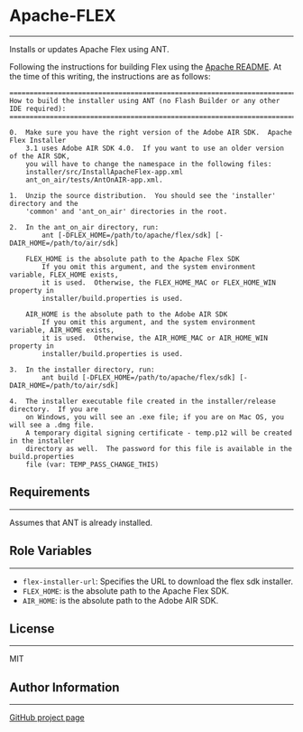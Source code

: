 # Apache-FLEX
---
Installs or updates Apache Flex using ANT.

Following the instructions for building Flex using the [Apache README](https://dist.apache.org/repos/dist/release/flex/installer/3.2/READme).  At the time of this writing, the instructions are as follows:

```
==========================================================================================
How to build the installer using ANT (no Flash Builder or any other IDE required):
==========================================================================================

0.  Make sure you have the right version of the Adobe AIR SDK.  Apache Flex Installer
    3.1 uses Adobe AIR SDK 4.0.  If you want to use an older version of the AIR SDK,
    you will have to change the namespace in the following files:
	installer/src/InstallApacheFlex-app.xml
	ant_on_air/tests/AntOnAIR-app.xml.

1.  Unzip the source distribution.  You should see the 'installer' directory and the
    'common' and 'ant_on_air' directories in the root.

2.  In the ant_on_air directory, run:
        ant [-DFLEX_HOME=/path/to/apache/flex/sdk] [-DAIR_HOME=/path/to/air/sdk]

    FLEX_HOME is the absolute path to the Apache Flex SDK
        If you omit this argument, and the system environment variable, FLEX_HOME exists,
        it is used.  Otherwise, the FLEX_HOME_MAC or FLEX_HOME_WIN property in
        installer/build.properties is used.

    AIR_HOME is the absolute path to the Adobe AIR SDK
        If you omit this argument, and the system environment variable, AIR_HOME exists,
        it is used.  Otherwise, the AIR_HOME_MAC or AIR_HOME_WIN property in
        installer/build.properties is used.

3.  In the installer directory, run:
        ant build [-DFLEX_HOME=/path/to/apache/flex/sdk] [-DAIR_HOME=/path/to/air/sdk]

4.  The installer executable file created in the installer/release directory.  If you are
    on Windows, you will see an .exe file; if you are on Mac OS, you will see a .dmg file.  
	A temporary digital signing certificate - temp.p12 will be created in the installer
	directory as well.  The password for this file is available in the build.properties
	file (var: TEMP_PASS_CHANGE_THIS)
  ```

## Requirements
---
Assumes that ANT is already installed.

## Role Variables
---
* `flex-installer-url`: Specifies the URL to download the flex sdk installer.
* `FLEX_HOME`: is the absolute path to the Apache Flex SDK.
* `AIR_HOME`: is the absolute path to the Adobe AIR SDK.

## License
---
MIT

## Author Information
---
[GitHub project page](https://github.com/TrustedCare/apache-flex.git)
